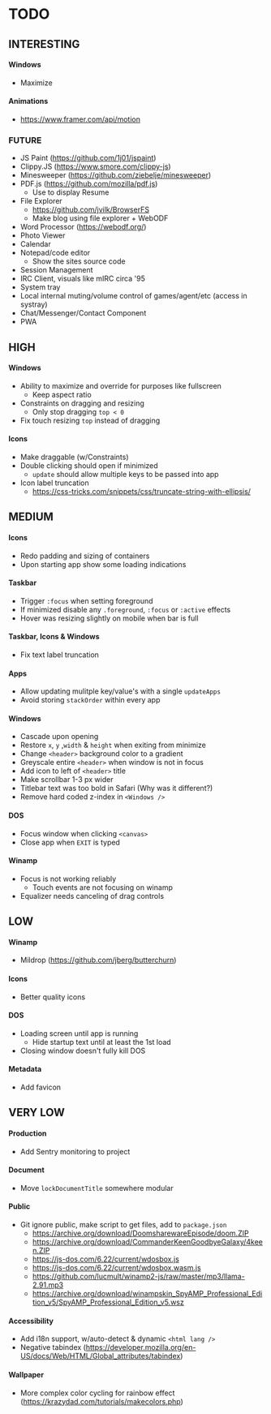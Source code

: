 # TODO

## INTERESTING

#### Windows

- Maximize

#### Animations

- https://www.framer.com/api/motion

### FUTURE

- JS Paint (https://github.com/1j01/jspaint)
- Clippy.JS (https://www.smore.com/clippy-js)
- Minesweeper (https://github.com/ziebelje/minesweeper)
- PDF.js (https://github.com/mozilla/pdf.js)
  - Use to display Resume
- File Explorer
  - https://github.com/jvilk/BrowserFS
  - Make blog using file explorer + WebODF
- Word Processor (https://webodf.org/)
- Photo Viewer
- Calendar
- Notepad/code editor
  - Show the sites source code
- Session Management
- IRC Client, visuals like mIRC circa '95
- System tray
- Local internal muting/volume control of games/agent/etc (access in systray)
- Chat/Messenger/Contact Component
- PWA

## HIGH

#### Windows

- Ability to maximize and override for purposes like fullscreen
  - Keep aspect ratio
- Constraints on dragging and resizing
  - Only stop dragging `top < 0`
- Fix touch resizing `top` instead of dragging

#### Icons

- Make draggable (w/Constraints)
- Double clicking should open if minimized
  - `update` should allow multiple keys to be passed into app
- Icon label truncation
  - https://css-tricks.com/snippets/css/truncate-string-with-ellipsis/

## MEDIUM

#### Icons

- Redo padding and sizing of containers
- Upon starting app show some loading indications

#### Taskbar

- Trigger `:focus` when setting foreground
- If minimized disable any `.foreground`, `:focus` or `:active` effects
- Hover was resizing slightly on mobile when bar is full

#### Taskbar, Icons & Windows

- Fix text label truncation

#### Apps

- Allow updating mulitple key/value's with a single `updateApps`
- Avoid storing `stackOrder` within every app

#### Windows

- Cascade upon opening
- Restore `x`, `y` ,`width` & `height` when exiting from minimize
- Change `<header>` background color to a gradient
- Greyscale entire `<header>` when window is not in focus
- Add icon to left of `<header>` title
- Make scrollbar 1-3 px wider
- Titlebar text was too bold in Safari (Why was it different?)
- Remove hard coded z-index in `<Windows />`

#### DOS

- Focus window when clicking `<canvas>`
- Close app when `EXIT` is typed

#### Winamp

- Focus is not working reliably
  - Touch events are not focusing on winamp
- Equalizer needs canceling of drag controls

## LOW

#### Winamp

- Mildrop (https://github.com/jberg/butterchurn)

#### Icons

- Better quality icons

#### DOS

- Loading screen until app is running
  - Hide startup text until at least the 1st load
- Closing window doesn't fully kill DOS

#### Metadata

- Add favicon

## VERY LOW

#### Production

- Add Sentry monitoring to project

#### Document

- Move `lockDocumentTitle` somewhere modular

#### Public

- Git ignore public, make script to get files, add to `package.json`
  - https://archive.org/download/DoomsharewareEpisode/doom.ZIP
  - https://archive.org/download/CommanderKeenGoodbyeGalaxy/4keen.ZIP
  - https://js-dos.com/6.22/current/wdosbox.js
  - https://js-dos.com/6.22/current/wdosbox.wasm.js
  - https://github.com/lucmult/winamp2-js/raw/master/mp3/llama-2.91.mp3
  - https://archive.org/download/winampskin_SpyAMP_Professional_Edition_v5/SpyAMP_Professional_Edition_v5.wsz

#### Accessibility

- Add i18n support, w/auto-detect & dynamic `<html lang />`
- Negative tabindex (https://developer.mozilla.org/en-US/docs/Web/HTML/Global_attributes/tabindex)

#### Wallpaper

- More complex color cycling for rainbow effect (https://krazydad.com/tutorials/makecolors.php)
